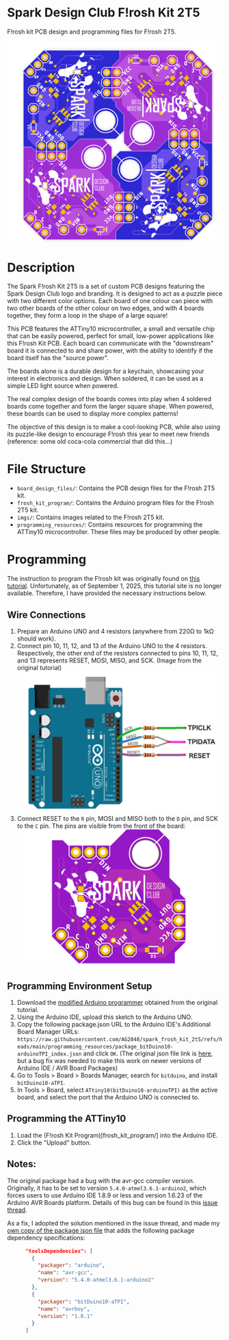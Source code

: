 # Spark Design Club F!rosh Kit 2T5
F!rosh kit PCB design and programming files for F!rosh 2T5.

![F!rosh Kit 2T5](imgs/board_previews/complete_puzzle_front.png)

# Description
The Spark F!rosh Kit 2T5 is a set of custom PCB designs featuring the Spark Design Club logo and branding. It is designed to act as a puzzle piece with two different color options. Each board of one colour can piece with two other boards of the other colour on two edges, and with 4 boards together, they form a loop in the shape of a large square!

This PCB features the ATTiny10 microcontroller, a small and versatile chip that can be easily powered, perfect for small, low-power applications like this F!rosh Kit PCB. Each board can communicate with the "downstream" board it is connected to and share power, with the ability to identify if the board itself has the "source power". 

The boards alone is a durable design for a keychain, showcasing your interest in electronics and design. When soldered, it can be used as a simple LED light source when powered. 

The real complex design of the boards comes into play when 4 soldered boards come together and form the larger square shape. When powered, these boards can be used to display more complex patterns!

The objective of this design is to make a cool-looking PCB, while also using its puzzle-like design to encourage F!rosh this year to meet new friends (reference: some old coca-cola commercial that did this...)

# File Structure
- `board_design_files/`: Contains the PCB design files for the F!rosh 2T5 kit.
- `frosh_kit_program/`: Contains the Arduino program files for the F!rosh 2T5 kit.
- `imgs/`: Contains images related to the F!rosh 2T5 kit.
- `programming_resources/`: Contains resources for programming the ATTiny10 microcontroller. These files may be produced by other people. 

# Programming
The instruction to program the F!rosh kit was originally found on [this tutorial](https://make.kosakalab.com/make/electronic-work/arduio_tpi_en/). Unfortunately, as of September 1, 2025, this tutorial site is no longer available. Therefore, I have provided the necessary instructions below.

## Wire Connections
1. Prepare an Arduino UNO and 4 resistors (anywhere from 220Ω to 1kΩ should work).
2. Connect pin 10, 11, 12, and 13 of the Arduino UNO to the 4 resistors. Respectively, the other end of the resistors connected to pins 10, 11, 12, and 13 represents RESET, MOSI, MISO, and SCK. (Image from the original tutorial)
![Arduino Programming Connections](imgs/programming_figures/programming_arduino_connection.png)
3. Connect RESET to the `R` pin, MOSI and MISO both to the `D` pin, and SCK to the `C` pin. The pins are visible from the front of the board:
![Board 1 Front View](imgs/board_previews/board_1_top.png)

## Programming Environment Setup
1. Download the [modified Arduino programmer](programming_resources/ATtiny4_5_9_10_20_40Programmer_2/) obtained from the original tutorial.
2. Using the Arduino IDE, upload this sketch to the Arduino UNO.
3. Copy the following package.json URL to the Arduino IDE's Additional Board Manager URLs: `https://raw.githubusercontent.com/AG2048/spark_frosh_kit_2t5/refs/heads/main/programming_resources/package_bitDuino10-arduinoTPI_index.json` and click `OK`. (The original json file link is [here](https://kimio-kosaka.github.io/bitDuino10-arduinoTPI/package_bitDuino10-arduinoTPI_index.json), but a bug fix was needed to make this work on newer versions of Arduino IDE / AVR Board Packages)
4. Go to Tools > Board > Boards Manager, search for `bitduino`, and install `bitDuino10-aTPI`.
5. In Tools > Board, select `ATtiny10(bitDuino10-arduinoTPI)` as the active board, and select the port that the Arduino UNO is connected to. 

## Programming the ATTiny10
1. Load the (F!rosh Kit Program)[frosh_kit_program/] into the Arduino IDE.
2. Click the "Upload" button. 

## Notes:
The original package had a bug with the avr-gcc compiler version. Originally, it has to be set to version `5.4.0-atmel3.6.1-arduino2`, which forces users to use Arduino IDE 1.8.9 or less and version 1.6.23 of the Arduino AVR Boards platform. Details of this bug can be found in this [issue thread](https://github.com/kimio-kosaka/bitDuino10-arduinoTPI/issues/4#issuecomment-1046231772). 

As a fix, I adopted the solution mentioned in the issue thread, and made my [own copy of the package json file](programming_resources/package_bitDuino10-arduinoTPI_index.json) that adds the following package dependency specifications:

```json
      "toolsDependencies": [
        {
          "packager": "arduino",
          "name": "avr-gcc",
          "version": "5.4.0-atmel3.6.1-arduino2"
        },
        {
          "packager": "bitDuino10-aTPI",
          "name": "avrboy",
          "version": "1.0.1"
        }
      ]
```